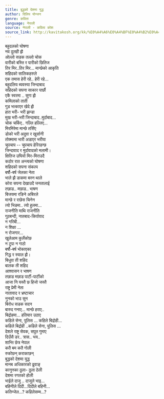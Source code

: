 ```yaml
---
title: बुद्धको देशमा युद्ध
author: दिलिप योन्जन
genre: कविता
language: नेपाली
source: नेपाली - कविता कोश
source_link: http://kavitakosh.org/kk/%E0%A4%A6%E0%A4%BF%E0%A4%B2%E0%A4%BF%E0%A4%AA_%E0%A4%AF%E0%A5%8B%E0%A4%A8%E0%A5%8D%E0%A4%9C%E0%A4%A8
---
```


बहुदलको घोषणा  
नव दुलही झै  
ओल्लो सडक तल्लो चोक  
वारीको बस्ति र पारीको छितिज  
तिर मिर..तिर मिर... मान्छेको आकृति  
शहिदको सालिकहरुले  
एक तमास हेरी रहे.. हेरी रहे...  
बहुदलिय ब्यवस्या जिन्दाबाद  
सहिदको सपना साकार पार्छौ  
एकै स्वरमा .. सुगा झै  
कमिलाको ताती  
गुड भत्काएर खेदे झै  
हात भरी- भरी झन्डा  
मुख भरी-भरी जिन्दाबाद..मुर्दाबाद...  
चोक चर्किए.. गल्लि हल्लिए...  
मिरमिरेमा मान्छे तर्सिए  
डोको भरी अदुवा र खुर्सानी  
तोक्मामा भारी अडाएर भरीया  
चुपचाप -- चुपचाप हेरिरहन्छ  
जिन्दावाद र मुर्दावादको मलामी।  
क्षितिज उघियो मिर-मिराउदै  
कठोर रात अन्त्यको घोषणा  
शहिदको सपना संकल्प  
बर्षौ-बर्ष जेलका नेता  
भाले झै डाकमा बस्न थाले  
कोरा सपना देखाउदै जनतालाई  
तछाड.. मछाड.. भाषण  
बिजयमा रङिने अबिरले  
मान्छे र राछेस चिनेन  
त्यो भिडमा.. त्यो हुलमा...  
राजनीति माथि राजनीति  
गुठबन्दी, नातबाद-किर्पावाद  
न गरिबी...  
न शिक्षा ...  
न रोजगार...  
खुलेआम कुर्लेकोछ  
न टुपा न गाठो  
बर्षौ-बर्ष भोकाएका  
गिद्ध र स्याल झै।  
बिधुवा ती शहिद  
बालक ती शहिद  
आश्वासन र भाषण  
तछाड मछाड पार्टी-पार्टीको  
आजा नि यस्तै छ हिजो जस्तै  
राष्ट्र प्रेमी नेता  
नातावाद र भ्रष्टाचार  
नुनको भाउ सुन  
बिरोध सडक सदन  
बारुद गनाए... मान्छे हराए..  
बिद्रोहमा... हतियार उठाए  
कहिले सेना, पुलिस ... कहिले बिद्रोही...  
कहिले बिद्रोही ..कहिले सेना, पुलिस ...  
देशले राष्ट्र सेवक, सपुत गुमाए  
दिउँसै डर.. त्रास.. भय..  
शान्ति छेत्र नेपाल  
कतै बम कतै गोली  
रुकोछन् कराकाछन्  
बुद्धको देशमा युद्ध  
मानब अधिकारको ढुवाङ्  
कानुनका ठुला- ठुला ठेली  
देशमा रगतको होली  
भाईले दाजु .. दाजुले भाइ...  
बहिनीले दिदी...दिदीले बहिनी...  
कतिन्जेल...? कहिलेसम्म...?
